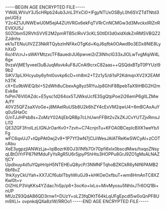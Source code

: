 -----BEGIN AGE ENCRYPTED FILE-----
YWdlLWVuY3J5cHRpb24ub3JnL3YxCi0+IFgyNTUxOSByL0h6SVZTdTNtd3pxUGEz
Y2c4Z1JUNWEwU0M5ejA4ZUtVRGx6ekFqTVRrCnNCMGw3d3MvckxlRlZnREVIOU5J
S0ZObm52RVhSVVE2M2pmRTB5clRvV3cKLS0tIDI3d0xldXdkZnRMSVBQZ2ZJdnhs
ek1uTENuUlVZZ3NkRTQybzlnNFAxOTgKd+KqJ6qfbk0OAwd9o3EDx8NlE8LyhXxD
6o/4VcnJ+sWAYMtzxcTF8auedrJU6pwvei2rZ3lNhclG33xJlOLwTvgMqiW4L6gx
9vzaVjME1yveeI3uBJuqMsvk4uF8JCnAl9crxC82aas++QSQdxBTpT0PYUzI99b2
SiKV3pLXHcyuby6yfnt0ovkp6cD+nh8m2+T2z1y5/di1sP2KdmqnXV2X2EAMh3TK
cX+Eu9bWiEQ/bI+52dWh8uCbexAg8yz5RYuJp8GhiF8BpebTaX9iHBG2H2mEvk6e
fxPm76Vl0AZdc+E5ysc1d264ox5TJWksUcfE3SgQtpPoe2i26emP6glILZMwA/fY
40V25QFZsaXVoGe+j8MAeIRuUSb8U2k6hZY4cExVM2qwU4+6mBCAxAuYq0uSHaOc
G/nTJJHPsb8s+ZoMzY02AijEbQRBp7cLhUwnFFBit2vZkZKJCvYUTZjvRmsJLI12
QE3ZGF3froILzLIGNJrOarKv0+7zvh+C74cnjnTu+KFOA0BCepIcBXK1weYb/lFg
wFC6qxUJ7+tQpPAt0wj2v9+1P7Yf3wN7jClJiWesJAIATReKwSWCyAl+zCOTcAbu
XeE3ygpzjlANWzLja+IqiBozrK6OJ3i1Nfb7Or70pfi6xlx0bscdMws/hxqoZNsy
qLBtOiYrFP87NfMduFyYsRgR5U6r5jpyP5hHts3HOPPu8GrJ9ZO1gMsALNAZfjCY
UpdIxuy4d1uYQpHrIpH5NTEHEuQ8ycP/3NMNFTqhoBZKCkR6yNIf6PAMB26bf8vZ
1hkXyyCkUYah+XX7JCf6ublTbyhWuGJ9+kHKOeOxfbuT+wm8HmAnTC8XZKwl0t+v
OIZHiLP3VqKKs4YZdac7nSp/p6+3ocKo+IxLo+MivMyosu5NhIxJTr6OQ1Bi+nUP
MfJzZ93QdAB6QD3rnw1+DUzY+oLZ3fqDKtT64kLqUFgEpcdI5w0oQnPF8Um9XLl+
ovpnkdjQXa8zIW/RROo1
-----END AGE ENCRYPTED FILE-----
